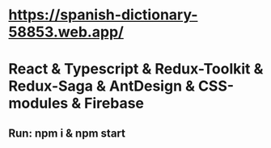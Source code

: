 # https://spanish-dictionary-58853.web.app/

# React & Typescript & Redux-Toolkit & Redux-Saga & AntDesign & CSS-modules & Firebase

## Run: npm i & npm start

